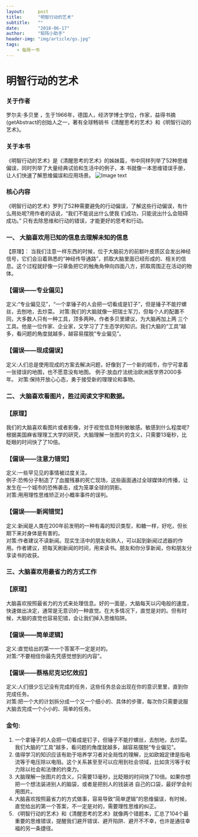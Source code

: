 ```yaml
---
layout:     post
title:      "明智行动的艺术"
subtitle:   ""
date:       "2018-06-17"
author:     "矩阵小助手"
header-img: "img/article/gs.jpg"
tags:
    - 每周一书
---
```


# 明智行动的艺术

### 关于作者
罗尔夫·多⻉里 ，⽣于1966年，德国人，经济学博士学位，作家，益得书摘(getAbstract的创始⼈之一，著有全球畅销书《清醒思考的艺术》和《明智行动的艺术》。

### 关于本书
《明智行动的艺术》是《清醒思考的艺术》的姊妹篇，书中同样列举了52种思维偏误，同时列举了⼤量经典试验和⽣活中的例子，本 书就像一本思维错误手册，让⼈们快速了解思维偏误和应⽤场景。
![Image text](http://p9n1bl5yn.bkt.clouddn.com/mzxdys.png)
### 核心内容
《明智⾏动的艺术》罗列了52种需要避免的⾏动偏误，了解这些行动偏误，有什么⽤处呢?⽤作者的话说，“我们不能说出什么使我 们成功，只能说出什么会阻碍成功。” 只有去除思维和行动的错误，才能更好的思考和行动。
### ⼀、 ⼤脑喜欢⽤已知的信息去理解未知的信息
【原理】：
当我们注意一样东西的时候，位于⼤脑前方的前额叶皮质区会发出神经信号，它们会沿着熟悉的“神经传导通路”，抓取⼤脑⾥面已经形成的、相关的信息。这个过程就好像⼀只章鱼把它的触⻆角伸向四⾯⼋方，抓取周围正在活动的物体。
### 【偏误——专业偏见】
定义:“专业偏⻅见”，“⼀个拿锤⼦的⼈会把⼀切看成是钉子”，但是锤⼦不能拧螺丝，去刨地，去炒菜。
对策:我们的大脑就像⼀把瑞⼠军刀，但每个人的配置不同，⼤多数人只有一种工具，顶多两种。作者多⻉里建议，为大脑再加上两 三个工具。他是一位作家、企业家，⼜学习了了⽣态学的知识。我们⼤脑的“⼯具”越多，看问题的⻆度就越多，越容易摆脱“专业偏见”。
### 【偏误——现成偏误】
定义:⼈们总是使⽤现成的方案去解决问题，好像到了⼀个新的城市，你宁可拿着一张错误的地图，也不愿意没有地图。
例子:放血疗法统治欧洲医学界2000多年。 
对策:保持开放⼼心态，勇于接受新的理理论和事物。 
### 二、 ⼤脑喜欢看图片，胜过阅读文字和数据。
### 【原理】
我们的大脑喜欢看图片或者影像，对于视觉信息特别敏敏感。敏感到什么程度呢?根据美国麻省理理⼯⼤学的研究，⼤脑理解⼀张图片的含义，只需要13毫秒，⽐眨眼的时间快了了10倍。
### 【偏误——注意力错觉】
定义:⼀些罕⻅见的事情被过度关注。<br>
例子:恐怖分⼦制造了了⾎腥残暴的死亡现场，这些画面通过全球媒体的传播，让发生在⼀个城市的恐怖袭击，成为笼罩全球的阴影。<br>
对策:⽤用理性思维矫正对小概率事件的误判。
### 【偏误——新闻错觉】
定义:新闻是⼈类在200年前发明的一种有毒的知识类型，和糖⼀样，好吃，但长期下来对身体是有害的。<br>
对策:作者建议不读新闻。现实生活中的朋友和熟人，可以起到新闻过滤器的作用。作者建议，把每天刷新闻的时间，⽤来读书。朋友和你分享新闻，你和朋友分享读书的收获。
### 三、⼤脑喜欢用最省力的⽅式⼯作
### 【原理】
⼤脑喜欢按照最省力的⽅式来处理信息。好的⼀面是，⼤脑每天以闪电般的速度，快速做出决定，通常是⽆意识的一种直觉。在大多情况下，直觉是对的。但有时候，大脑的直觉也容易犯错，会让我们掉入思维陷阱。
### 【偏误——简单逻辑】
定义:直觉给出的第⼀一个答案不一定是对的。<br>
对策:“不要相信你最先凭感觉想到的内容”。
### 【偏误——蔡格尼克记忆效应】
定义:⼈们很少忘记没有完成的任务，这些任务总会出现在你的意识里里，直到你完成任务。<br>
对策:把⼀个大的计划拆分成一个又一个细小的、具体的步骤，每次你只需要说服大脑去完成⼀个⼩小的、简单的任务。
### ⾦句:
1. ⼀个拿锤子的人会把⼀切看成是钉⼦，但锤⼦不能拧螺丝，去刨地，去炒菜。我们大脑的“工具”越多，看问题的⻆度就越多，越容易摆脱“专业偏见”。
2. 值得学习的知识应该有助于培养学习者对全局性的理解，⽐如欧姆定律是指电流等于电压除以电阻。这个关系甚⾄至可以应用到社会领域，⽐如贪污等于权力除以社会和法律的约束⼒。
3. ⼤脑理解⼀张图片的含义，只需要13毫秒，比眨眼的时间快了10倍。如果你想把一个想法装进别⼈的脑袋，或者是把别人的钱装进
⾃己的口袋，最好学会利用图片。
4. ⼤脑喜欢按照最省力的⽅式做事，容易导致“简单逻辑”的思维偏误，有时候，直觉给出的第⼀个答案，不一定是对的，需要理性思维的纠正。
5. 《明智行动的艺术》和《清醒思考的艺术》就像两个错题本，汇总了104个最重要的思维错误，提醒我们避开错误、避开陷阱、避开不不幸，也许是通往幸福的另⼀条捷径。
